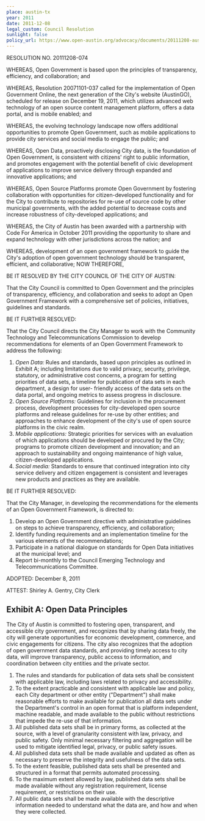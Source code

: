 ```yaml
---
place: austin-tx
year: 2011
date: 2011-12-08
legal_custom: Council Resolution
sunlight: false
policy_url: https://www.open-austin.org/advocacy/documents/20111208-austin-opengov-resol.pdf
---
```


RESOLUTION NO. 20111208-074

WHEREAS, Open Government is based upon the principles of
transparency, efficiency, and collaboration; and

WHEREAS, Resolution 20071101-037 called for the implementation
of Open Government Online, the next generation of the City's website
(AustinGO), scheduled for release on December 19, 2011, which utilizes
advanced web technology of an open source content management platform,
offers a data portal, and is mobile enabled; and

WHEREAS, the evolving technology landscape now offers additional
opportunities to promote Open Government, such as mobile applications to
provide city services and social media to engage the public; and

WHEREAS, Open Data, proactively disclosing City data, is the
foundation of Open Government, is consistent with citizens' right to public
information, and promotes engagement with the potential benefit of civic
development of applications to improve service delivery through expanded
and innovative applications; and

WHEREAS, Open Source Platforms promote Open Government by
fostering collaboration with opportunities for citizen-developed functionality
and for the City to contribute to repositories for re-use of source code by other
municipal governments, with the added potential to decrease costs and
increase robustness of city-developed applications; and

WHEREAS, the City of Austin has been awarded with a partnership
with Code For America in October 2011 providing the opportunity to share
and expand technology with other jurisdictions across the nation; and

WHEREAS, development of an open government framework to guide
the City's adoption of open government technology should be transparent,
efficient, and collaborative; NOW THEREFORE,

BE IT RESOLVED BY THE CITY COUNCIL OF THE CITY OF AUSTIN:

That the City Council is committed to Open Government and the
principles of transparency, efficiency, and collaboration and seeks to adopt an
Open Government Framework with a comprehensive set of policies,
initiatives, guidelines and standards.

BE IT FURTHER RESOLVED:

That the City Council directs the City Manager to work with the
Community Technology and Telecommunications Commission to develop
recommendations for elements of an Open Government Framework to
address the following:

1. <em>Open Data:</em> Rules and standards, based upon principles as outlined in Exhibit A; including limitations due to valid privacy, security, privilege, statutory, or administrative cost concerns, a program for setting priorities of data sets, a timeline for publication of data sets in each department, a design for user- friendly access of the data sets on the data portal, and ongoing metrics to assess progress in disclosure.
2. <em>Open Source Platforms:</em> Guidelines for inclusion in the procurement process, development processes for city-developed open source platforms and release guidelines for re-use by other entities; and approaches to enhance development of the city's use of open source platforms in the civic realm.
3. <em>Mobile applications:</em> Strategic priorities for services with an evaluation of which applications should be developed or procured by the City; programs to promote citizen development and innovation; and an approach to sustainability and ongoing maintenance of high value, citizen-developed applications.
4. <em>Social media:</em> Standards to ensure that continued integration into city service delivery and citizen engagement is consistent and leverages new products and practices as they are available.

BE IT FURTHER RESOLVED:

That the City Manager, in developing the recommendations for the elements of an Open Government Framework, is directed to:

1. Develop an Open Government directive with administrative guidelines on steps to achieve transparency, efficiency, and collaboration;
2. Identify funding requirements and an implementation timeline for the various elements of the recommendations;
3. Participate in a national dialogue on standards for Open Data initiatives at the municipal level; and
4. Report bi-monthly to the Council Emerging Technology and Telecommunications Committee.

ADOPTED: December 8, 2011

ATTEST: Shirley A. Gentry, City Clerk


## Exhibit A: Open Data Principles

The City of Austin is committed to fostering open, transparent, and accessible city government, and recognizes that by sharing data freely, the city will generate opportunities for economic development, commerce, and civic engagements for citizens. The city also recognizes that the adoption of open government data standards, and providing timely access to city data, will improve transparency, public access to information, and coordination between city entities and the private sector.

1. The rules and standards for publication of data sets shall be consistent with applicable law, including laws related to privacy and accessibility.
2. To the extent practicable and consistent with applicable law and policy, each City department or other entity ("Department") shall make reasonable efforts to make available for publication all data sets under the Department's control in an open format that is platform independent, machine readable, and made available to the public without restrictions that impede the re-use of that information.
3. All published data sets shall be in primary forms, as collected at the source, with a level of granularity consistent with law, privacy, and public safety. Only minimal necessary filtering and aggregation will be used to mitigate identified legal, privacy, or public safety issues.
4. All published data sets shall be made available and updated as often as necessary to preserve the integrity and usefulness of the data sets.
5. To the extent feasible, published data sets shall be presented and structured in a format that permits automated processing.
6. To the maximum extent allowed by law, published data sets shall be made available without any registration requirement, license requirement, or restrictions on their use.
7. All public data sets shall be made available with the descriptive information needed to understand what the data are, and how and when they were collected.
